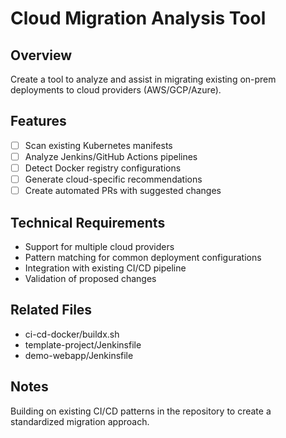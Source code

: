 # Cloud Migration Analysis Tool

## Overview
Create a tool to analyze and assist in migrating existing on-prem deployments to cloud providers (AWS/GCP/Azure).

## Features
- [ ] Scan existing Kubernetes manifests
- [ ] Analyze Jenkins/GitHub Actions pipelines
- [ ] Detect Docker registry configurations
- [ ] Generate cloud-specific recommendations
- [ ] Create automated PRs with suggested changes

## Technical Requirements
- Support for multiple cloud providers
- Pattern matching for common deployment configurations
- Integration with existing CI/CD pipeline
- Validation of proposed changes

## Related Files
- ci-cd-docker/buildx.sh
- template-project/Jenkinsfile
- demo-webapp/Jenkinsfile

## Notes
Building on existing CI/CD patterns in the repository to create a standardized migration approach.